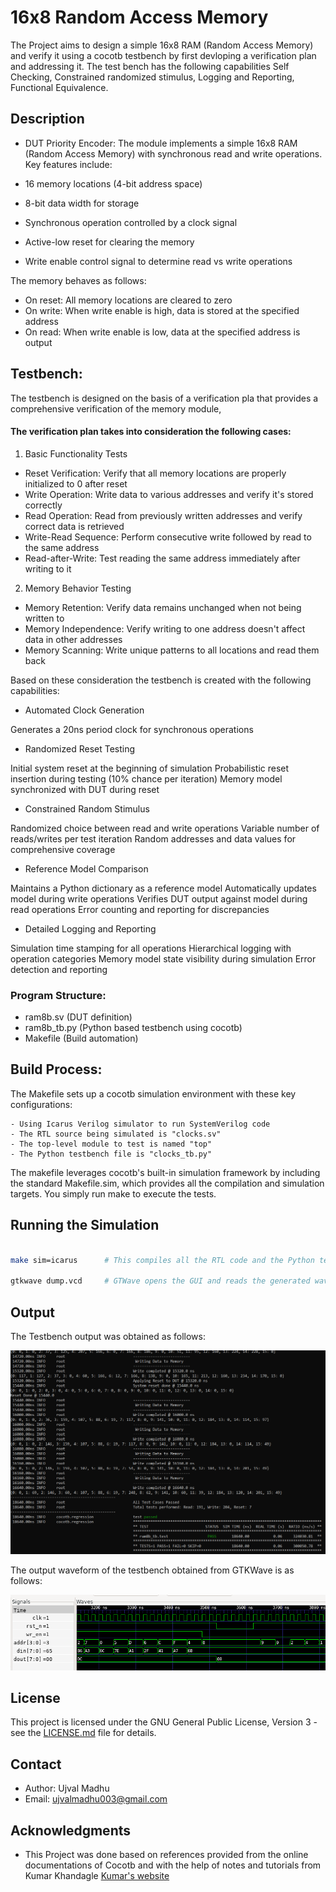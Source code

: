 # 16x8 Random Access Memory

The Project aims to design a simple 16x8 RAM (Random Access Memory) and verify it using a cocotb testbench by first devloping a verification plan and addressing it. The test bench has the following capabilities Self Checking, Constrained randomized stimulus, Logging and Reporting, Functional Equivalence.


## Description

- DUT Priority Encoder: 
The module implements a simple 16x8 RAM (Random Access Memory) with synchronous read and write operations. Key features include:

- 16 memory locations (4-bit address space)
- 8-bit data width for storage
- Synchronous operation controlled by a clock signal
- Active-low reset for clearing the memory
- Write enable control signal to determine read vs write operations

The memory behaves as follows:

- On reset: All memory locations are cleared to zero
- On write: When write enable is high, data is stored at the specified address
- On read: When write enable is low, data at the specified address is output

## Testbench: 

The testbench is designed on the basis of a verification pla that provides a comprehensive verification of the memory module, 

#### The verification plan takes into consideration the following cases:

1. Basic Functionality Tests

- Reset Verification: Verify that all memory locations are properly initialized to 0 after reset
- Write Operation: Write data to various addresses and verify it's stored correctly
- Read Operation: Read from previously written addresses and verify correct data is retrieved
- Write-Read Sequence: Perform consecutive write followed by read to the same address
- Read-after-Write: Test reading the same address immediately after writing to it

2. Memory Behavior Testing

- Memory Retention: Verify data remains unchanged when not being written to
- Memory Independence: Verify writing to one address doesn't affect data in other addresses
- Memory Scanning: Write unique patterns to all locations and read them back


Based on these consideration the testbench is created with the following capabilities:

- Automated Clock Generation

Generates a 20ns period clock for synchronous operations


- Randomized Reset Testing

Initial system reset at the beginning of simulation
Probabilistic reset insertion during testing (10% chance per iteration)
Memory model synchronized with DUT during reset


- Constrained Random Stimulus

Randomized choice between read and write operations
Variable number of reads/writes per test iteration
Random addresses and data values for comprehensive coverage


- Reference Model Comparison

Maintains a Python dictionary as a reference model
Automatically updates model during write operations
Verifies DUT output against model during read operations
Error counting and reporting for discrepancies


- Detailed Logging and Reporting

Simulation time stamping for all operations
Hierarchical logging with operation categories
Memory model state visibility during simulation
Error detection and reporting



### Program Structure:


- ram8b.sv    (DUT definition)
- ram8b_tb.py (Python based testbench using cocotb)
- Makefile     (Build automation)


## Build Process:

The Makefile sets up a cocotb simulation environment with these key configurations:

    - Using Icarus Verilog simulator to run SystemVerilog code
    - The RTL source being simulated is "clocks.sv"
    - The top-level module to test is named "top"
    - The Python testbench file is "clocks_tb.py"

The makefile leverages cocotb's built-in simulation framework by including the standard Makefile.sim, which provides all the compilation and simulation targets. You simply run make to execute the tests.

## Running the Simulation

```bash

make sim=icarus      # This compiles all the RTL code and the Python testbench and generates the dump.vcd waveform dump file

gtkwave dump.vcd     # GTWave opens the GUI and reads the generated waveform dump file

```
## Output

The Testbench output was obtained as follows:
<p>
    <img = src = "./tb_out.png">
</p>


The output waveform of the testbench obtained from GTKWave is as follows:
<p>
    <img = src = "./tb_waveform.png">
</p>

## License

This project is licensed under the GNU General Public License, Version 3 - see the [LICENSE.md](../LICENSE.md) file for details.

## Contact

- Author: Ujval Madhu
- Email: ujvalmadhu003@gmail.com

## Acknowledgments

- This Project was done based on references provided from the online documentations of Cocotb and with the help of notes and tutorials from Kumar Khandagle [Kumar's website](https://namaste-fpga.com/#/)
